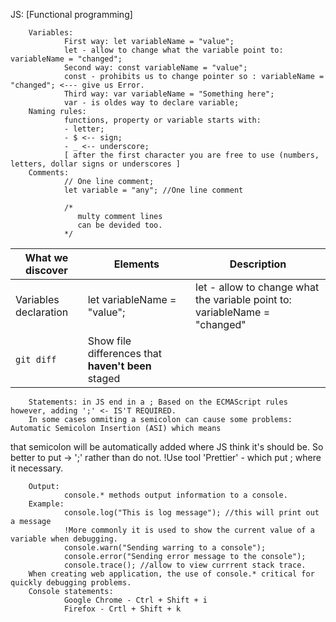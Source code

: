 JS: [Functional programming]

        Variables:
                First way: let variableName = "value";
                let - allow to change what the variable point to: variableName = "changed";
                Second way: const variableName = "value";
                const - prohibits us to change pointer so : variableName = "changed"; <--- give us Error.
                Third way: var variableName = "Something here";
                var - is oldes way to declare variable;
        Naming rules:
                functions, property or variable starts with:
                - letter;
                - $ <-- sign;
                - _ <-- underscore; 
                [ after the first character you are free to use (numbers, letters, dollar signs or underscores ]
        Comments:
                // One line comment;
                let variable = "any"; //One line comment

                /* 
                   multy comment lines
                   can be devided too.
                */


| What we discover | Elements |Description |
| --- | --- | ---|
| Variables declaration | let variableName = "value"; | let - allow to change what the variable point to: variableName = "changed" |
| `git diff` | Show file differences that **haven't been** staged |

        Statements: in JS end in a ; Based on the ECMAScript rules however, adding ';' <- IS'T REQUIRED.
        In some cases ommiting a semicolon can cause some problems: Automatic Semicolon Insertion (ASI) which means
 that semicolon will be automatically added where JS think it's should be. So better to put -> ';' rather than do not.
!Use tool 'Prettier' - which put ; where it necessary.

        Output:
                console.* methods output information to a console. 
        Example: 
                console.log("This is log message"); //this will print out a message 
                !More commonly it is used to show the current value of a variable when debugging.
                console.warn("Sending warring to a console");
                console.error("Sending error message to the console");
                console.trace(); //allow to view currrent stack trace.
        When creating web application, the use of console.* critical for quickly debugging problems.
        Console statements:
                Google Chrome - Ctrl + Shift + i
                Firefox - Crtl + Shift + k

